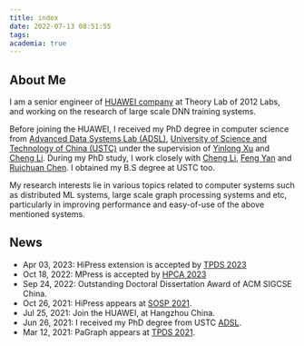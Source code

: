 ```yaml
---
title: index
date: 2022-07-13 08:51:55
tags:
academia: true
---
```


## About Me
I am a senior engineer of [HUAWEI company](https://www.huawei.com/) at Theory Lab of 2012 Labs, and working on the research of large scale DNN training systems.

Before joining the HUAWEI, I received my PhD degree in computer science from [Advanced Data Systems Lab (ADSL)](http://adsl.ustc.edu.cn/), [University of Science and Technology of China (USTC)](https://www.ustc.edu.cn/) under the supervision of [Yinlong Xu](http://cs.ustc.edu.cn/2020/0828/c23235a460084/page.htm) and [Cheng Li](http://staff.ustc.edu.cn/~chengli7/index.html). During my PhD study, I work closely with [Cheng Li](http://staff.ustc.edu.cn/~chengli7/index.html), [Feng Yan](https://www.cse.unr.edu/~fyan/index.html) and [Ruichuan Chen](https://www.ruichuan.org/). I obtained my B.S degree at USTC too.

My research interests lie in various topics related to computer systems such as distributed ML systems, large scale graph processing systems and etc, particularly in improving performance and easy-of-use of the above mentioned systems.

## News

- Apr 03, 2023: HiPress extension is accepted by [TPDS 2023](https://ieeexplore.ieee.org/xpl/RecentIssue.jsp?punumber=71)
- Oct 18, 2022: MPress is accepted by [HPCA 2023](https://hpca-conf.org/2023/main-program/)
- Sep 24, 2022: Outstanding Doctoral Dissertation Award of ACM SIGCSE China.
- Oct 26, 2021: HiPress appears at [SOSP 2021](https://sosp2021.mpi-sws.org/program.html).
- Jul 25, 2021: Join the HUAWEI, at Hangzhou China.
- Jun 26, 2021: I received my PhD degree from USTC [ADSL](http://adsl.ustc.edu.cn/).
- Mar 12, 2021: PaGraph appears at [TPDS 2021](https://ieeexplore.ieee.org/document/9376972).